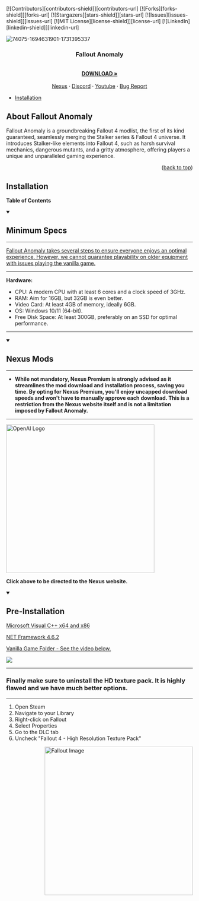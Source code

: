 <!-- Improved compatibility of back to top link: See: https://github.com/othneildrew/Best-README-Template/pull/73 -->
<a name="readme-top"></a>
<!--
*** Thanks for checking out the Best-README-Template. If you have a suggestion
*** that would make this better, please fork the repo and create a pull request
*** or simply open an issue with the tag "enhancement".
*** Don't forget to give the project a star!
*** Thanks again! Now go create something AMAZING! :D
-->



<!-- PROJECT SHIELDS -->
<!--
*** I'm using markdown "reference style" links for readability.
*** Reference links are enclosed in brackets [ ] instead of parentheses ( ).
*** See the bottom of this document for the declaration of the reference variables
*** for contributors-url, forks-url, etc. This is an optional, concise syntax you may use.
*** https://www.markdownguide.org/basic-syntax/#reference-style-links
-->
[![Contributors][contributors-shield]][contributors-url]
[![Forks][forks-shield]][forks-url]
[![Stargazers][stars-shield]][stars-url]
[![Issues][issues-shield]][issues-url]
[![MIT License][license-shield]][license-url]
[![LinkedIn][linkedin-shield]][linkedin-url]




![74075-1694631901-1731395337](https://github.com/NomadsReach/Test32/assets/144523850/c415a315-09ae-4fd7-985e-59e007b32493)



  <h3 align="center">Fallout Anomaly</h3>

  <p align="center">
    <br />
    <a href="https://github.com/NomadsReach/Test32"><strong>DOWNLOAD »</strong></a>
    <br />
    <br />
    <a href="https://github.com/othneildrew/Best-README-Template">Nexus</a>
    ·
    <a href="https://github.com/othneildrew/Best-README-Template/issues">Discord</a>
    ·
    <a href="https://github.com/othneildrew/Best-README-Template/issues">Youtube</a>
    ·
    <a href="https://github.com/othneildrew/Best-README-Template/issues">Bug Report</a>
  </p>
</div>



- [Installation](#installation)

<!-- ABOUT THE PROJECT -->
## About Fallout Anomaly


Fallout Anomaly is a groundbreaking Fallout 4 modlist, the first of its kind guaranteed, seamlessly merging the Stalker series & Fallout 4 universe. It introduces Stalker-like elements into Fallout 4, such as harsh survival mechanics, dangerous mutants, and a gritty atmosphere, offering players a unique and unparalleled gaming experience.


<p align="right">(<a href="#readme-top">back to top</a>)</p>


<!-- Installation -->
## Installation

<!-- TABLE OF CONTENTS -->
**Table of Contents**
  
<!-- Contents of the Minimum Specs section -->
<details open>
<summary><h2><b>Minimum Specs</b></h2></summary>

---

<ins>Fallout Anomaly takes several steps to ensure everyone enjoys an optimal experience. However, we cannot guarantee playability on older equipment with issues playing the vanilla game.</ins>

---
**Hardware:**
- CPU: A modern CPU with at least 6 cores and a clock speed of 3GHz.
- RAM: Aim for 16GB, but 32GB is even better.
- Video Card: At least 4GB of memory, ideally 6GB.
- OS: Windows 10/11 (64-bit).
- Free Disk Space: At least 300GB, preferably on an SSD for optimal performance.

---

<details open>
<summary><h2>Nexus Mods</h2></summary>
  
---
  
* **While not mandatory, Nexus Premium is strongly advised as it streamlines the mod download and installation process, saving you time. By opting for Nexus Premium, you'll enjoy uncapped download speeds and won't have to manually approve each download. This is a restriction from the Nexus website itself and is not a limitation imposed by Fallout Anomaly.**

---

<a href="https://next.nexusmods.com/premium"><img src="https://i.imgur.com/YoGR9F6.png" alt="OpenAI Logo" width="400"></a> 

**Click above to be directed to the Nexus website.**
</details>

<details open>
<summary><h2>Pre-Installation</h2></summary>

 <a href="https://learn.microsoft.com/en-US/cpp/windows/latest-supported-vc-redist?view=msvc-170">Microsoft Visual C++ <ins>x64 and x86</ins></a>
 
<a href="https://dotnet.microsoft.com/en-us/download/dotnet-framework/thank-you/net462-web-installer">NET Framework 4.6.2</a> 

<a href="https://www.youtube.com/watch?v=zwTJ3jImCiQ&t=1s">Vanilla Game Folder - See the video below.</a> 

[![](https://img.youtube.com/vi/zwTJ3jImCiQ/0.jpg)](https://www.youtube.com/watch?v=zwTJ3jImCiQ)

---

<h3><b>Finally make sure to uninstall the HD texture pack. It is highly flawed and we have much better options.</b></h3>

---

1. Open Steam
2. Navigate to your Library
3. Right-click on Fallout  
4. Select Properties
5. Go to the DLC tab
6. Uncheck "Fallout 4 - High Resolution Texture Pack"

<img src="https://github.com/NomadsReach/Test32/assets/144523850/253e48f8-e921-4ead-a813-bc295ca68145" alt="Fallout Image" style="float: right; margin-left: 15px;" width="400">

</details>
</ol>








